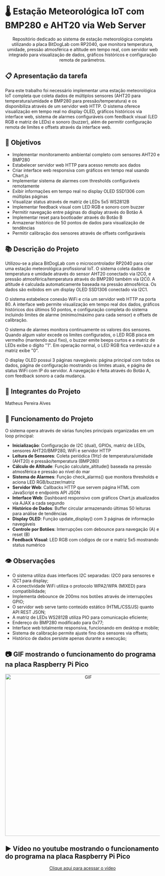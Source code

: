 # 🌡️ Estação Meteorológica IoT com BMP280 e AHT20 via Web Server
<p align="center"> Repositório dedicado ao sistema de estação meteorológica completa utilizando a placa BitDogLab com RP2040, que monitora temperatura, umidade, pressão atmosférica e altitude em tempo real, com servidor web integrado para visualização de dados, gráficos históricos e configuração remota de parâmetros.</p>

## 📋 Apresentação da tarefa
Para este trabalho foi necessário implementar uma estação meteorológica IoT completa que coleta dados de múltiplos sensores (AHT20 para temperatura/umidade e BMP280 para pressão/temperatura) e os disponibiliza através de um servidor web HTTP. O sistema oferece visualização em tempo real no display OLED, gráficos históricos via interface web, sistema de alarmes configuráveis com feedback visual (LED RGB e matriz de LEDs) e sonoro (buzzer), além de permitir configuração remota de limites e offsets através da interface web.

## 🎯 Objetivos
- Implementar monitoramento ambiental completo com sensores AHT20 e BMP280
- Estabelecer servidor web HTTP para acesso remoto aos dados
- Criar interface web responsiva com gráficos em tempo real usando Chart.js
- Implementar sistema de alarmes com thresholds configuráveis remotamente
- Exibir informações em tempo real no display OLED SSD1306 com múltiplas páginas
- Visualizar status através de matriz de LEDs 5x5 WS2812B
- Implementar feedback visual com LED RGB e sonoro com buzzer
- Permitir navegação entre páginas do display através do Botão A
- Implementar reset para bootloader através do Botão B
- Armazenar histórico de 50 pontos de dados para visualização de tendências
- Permitir calibração dos sensores através de offsets configuráveis

## 📚 Descrição do Projeto
Utilizou-se a placa BitDogLab com o microcontrolador RP2040 para criar uma estação meteorológica profissional IoT. O sistema coleta dados de temperatura e umidade através do sensor AHT20 conectado via I2C0, e pressão atmosférica/temperatura através do BMP280 também via I2C0. A altitude é calculada automaticamente baseada na pressão atmosférica. Os dados são exibidos em um display OLED SSD1306 conectado via I2C1.

O sistema estabelece conexão WiFi e cria um servidor web HTTP na porta 80. A interface web permite visualização em tempo real dos dados, gráficos históricos dos últimos 50 pontos, e configuração completa do sistema incluindo limites de alarme (mínimo/máximo para cada sensor) e offsets de calibração.

O sistema de alarmes monitora continuamente os valores dos sensores. Quando algum valor excede os limites configurados, o LED RGB pisca em vermelho (mantendo azul fixo), o buzzer emite beeps curtos e a matriz de LEDs exibe o dígito "1". Em operação normal, o LED RGB fica verde+azul e a matriz exibe "0".

O display OLED possui 3 páginas navegáveis: página principal com todos os dados, página de configuração mostrando os limites atuais, e página de status WiFi com IP do servidor. A navegação é feita através do Botão A, com feedback sonoro a cada mudança.

## 🚶 Integrantes do Projeto
Matheus Pereira Alves

## 📑 Funcionamento do Projeto
O sistema opera através de várias funções principais organizadas em um loop principal:

- **Inicialização**: Configuração de I2C (dual), GPIOs, matriz de LEDs, sensores AHT20/BMP280, WiFi e servidor HTTP
- **Leitura de Sensores**: Coleta periódica (1Hz) de temperatura/umidade (AHT20) e pressão/temperatura (BMP280)
- **Cálculo de Altitude**: Função calculate_altitude() baseada na pressão atmosférica e pressão ao nível do mar
- **Sistema de Alarmes**: Função check_alarms() que monitora thresholds e aciona LED RGB/buzzer/matriz
- **Servidor Web**: Callbacks HTTP que servem página HTML com JavaScript e endpoints API JSON
- **Interface Web**: Dashboard responsivo com gráficos Chart.js atualizados via AJAX a cada segundo
- **Histórico de Dados**: Buffer circular armazenando últimas 50 leituras para análise de tendências
- **Display OLED**: Função update_display() com 3 páginas de informação navegáveis
- **Controle por Botões**: Interrupções com debounce para navegação (A) e reset (B)
- **Feedback Visual**: LED RGB com códigos de cor e matriz 5x5 mostrando status numérico

## 👁️ Observações
- O sistema utiliza duas interfaces I2C separadas: I2C0 para sensores e I2C1 para display;
- A conectividade WiFi utiliza o protocolo WPA2/WPA (MIXED) para compatibilidade;
- Implementa debounce de 200ms nos botões através de interrupções GPIO;
- O servidor web serve tanto conteúdo estático (HTML/CSS/JS) quanto API REST JSON;
- A matriz de LEDs WS2812B utiliza PIO para comunicação eficiente;
- Endereço do BMP280 modificado para 0x77;
- Interface web totalmente responsiva, funcionando em desktop e mobile;
- Sistema de calibração permite ajuste fino dos sensores via offsets;
- Histórico de dados persiste apenas durante a execução;

## :camera: GIF mostrando o funcionamento do programa na placa Raspberry Pi Pico
<p align="center">
  <img src="images/trabalhose11.gif" alt="GIF" width="526px" />
</p>

## ▶️ Vídeo no youtube mostrando o funcionamento do programa na placa Raspberry Pi Pico
<p align="center">
    <a href="https://youtu.be/M1Xzc950wdg">Clique aqui para acessar o vídeo</a>
</p>
